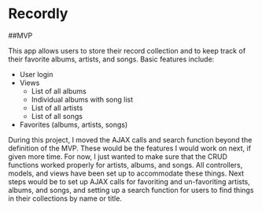 # Recordly

##MVP

This app allows users to store their record collection and to keep track of their favorite albums, artists, and songs. Basic features include:

* User login
* Views
  - List of all albums
  - Individual albums with song list
  - List of all artists
  - List of all songs
* Favorites (albums, artists, songs)

During this project, I moved the AJAX calls and search function beyond the definition of the MVP. These would be the features I would work on next, if given more time. For now, I just wanted to make sure that the CRUD functions worked properly for artists, albums, and songs. All controllers, models, and views have been set up to accommodate these things. Next steps would be to set up AJAX calls for favoriting and un-favoriting artists, albums, and songs, and setting up a search function for users to find things in their collections by name or title.
